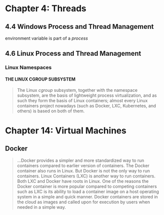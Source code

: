 # Chapter 4: Threads
## 4.4 Windows Process and Thread Management
environment variable is part of a *process*
## 4.6 Linux Process and Thread Management
### Linux Namespaces
#### THE LINUX CGROUP SUBSYSTEM
> The Linux *cgroup* subsystem, together with the namespace subsystem, are the basis of lightweight process virtualization, and as such they form the basis of Linux containers; almost every Linux containers project nowadays (such as Docker, LXC, Kubernetes, and others) is based on both of them.

# Chapter 14: Virtual Machines
## Docker
> ...Docker provides a simpler and more standardized way to run containers compared to earlier version of containers. The Docker container also runs in Linux. But Docker is not the only way to run containers. Linux Containers (LXC) is another way to run containers. Both LXC and Docker have roots in Linux. One of the reasons the Docker container is more popular compared to competing containers such as LXC is its ability to load a container image on a host operating system in a simple and quick manner. Docker containers are stored in the cloud as images and called upon for execution by users when needed in a simple way.
